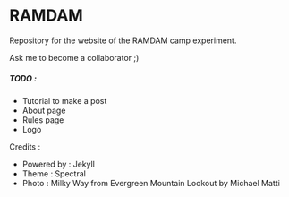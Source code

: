 # RAMDAM

Repository for the website of the RAMDAM camp experiment.

Ask me to become a collaborator ;)

##### TODO : 
 * Tutorial to make a post
 * About page
 * Rules page
 * Logo

Credits : 
 * Powered by : Jekyll
 * Theme : Spectral
 * Photo : Milky Way from Evergreen Mountain Lookout by Michael Matti
